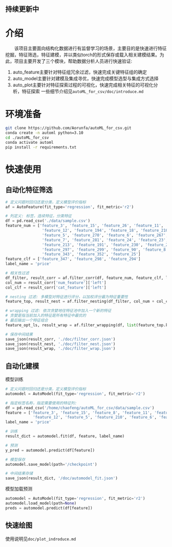 ## 持续更新中
# 介绍

&emsp;&emsp;该项目主要面向结构化数据进行有监督学习的场景，主要目的是快速进行特征挖掘，特征筛选，特征建模，并以类似torch的形式保存或载入相关建模结果。为此，项目主要开发了三个模块，帮助数据分析人员进行快速验证:
1. auto_feature主要针对特征组冗余过滤，快速完成关键特征组的确定
2. auto_model主要针对建模及集成寻优，快速完成模型选型与集成方式选择 
3. auto_plot主要针对特征探索过程的可视化，快速完成相关特征的可视化分析，特征探索
一些细节介绍见`autoML_for_csv/doc/introduce.md`

# 环境准备
```bash
git clone https://github.com/Aorunfa/autoML_for_csv.git
conda create -n automl python=3.10
cd ./autoML_for_csv
conda activate automl
pip install -r requirements.txt
```

# 快速使用
## 自动化特征筛选
```python
# 定义问题时回归还是分类，定义模型评价指标
af = AutoFeature(fit_type='regression', fit_metric='r2')

# 列定义: 标签，连续特征，分类特征
df = pd.read_csv('./data/sample.csv')
feature_num = ['feature_3', 'feature_15', 'feature_26', 'feature_11',
                'feature_12', 'feature_194', 'feature_18', 'feature_210', 'feature_22',
                'feature_5', 'feature_270', 'feature_6', 'feature_267', 'feature_204',
                'feature_7', 'feature_281', 'feature_24', 'feature_23', 'feature_193',
                'feature_213', 'feature_191', 'feature_230', 'feature_250',
                'feature_297', 'feature_299', 'feature_90', 'feature_8', 'feature_188',
                'feature_343', 'feature_352', 'feature_25']
feature_clf = ['feature_347', 'feature_298', 'feature_294']
label_name = 'price'

# 相关性过滤
df_filter, result_corr = af.filter_corr(df, feature_num, feature_clf, label_name)
col_num = result_corr['num_feature']['left']
col_clf = result_corr['cat_feature']['left']

# nesting 过滤: 多模型对特征进行评分，以加权评分最为特征重要性
feature_top, result_nest = af.filter_nesting(df_filter, col_num + col_clf, label_name)

# wrapping 过滤: 依次贪婪地往特征池中加入一个新的特征
# 贪婪是指当前加入的特征是所有特征中最优的
# 最后输出一个特征组合
feature_opt_ls, result_wrap = af.filter_wrapping(df, list(feature_top.keys()), 'price', base_model='cart')

# 保存中间结果
save_json(result_corr, './doc/filter_corr.json')
save_json(result_nest, './doc/filter_nest.json')
save_json(result_wrap, './doc/filter_wrap.json')
```

## 自动化建模
模型训练
```python
# 定义问题时回归还是分类，定义模型评价指标
automodel = AutoModel(fit_type='regression', fit_metric='r2')

# 指定标签名称，指定需要使用的特征列:
df = pd.read_csv('/home/chaofeng/autoML_for_csv/data/sample.csv')
feature = ['feature_3', 'feature_15', 'feature_8', 'feature_11', 'feature_25', 
            'feature_12', 'feature_5', 'feature_210', 'feature_6', 'feature_22'] 
label_name = 'price'

# 训练
result_dict = automodel.fit(df, feature, label_name)

# 预测
y_pred = automodel.predict(df[feature])

# 模型保存
automodel.save_model(path='/checkpoint')

# 中间结果存储
save_json(result_dict, '/doc/automodel_fit.json')
```

模型加载预测
```python
automodel = AutoModel(fit_type='regression', fit_metric='r2')
automodel.load_model(path=None)
preds = automodel.predict(df[feature])
```

## 快速绘图
使用说明见`doc/plot_indroduce.md`

